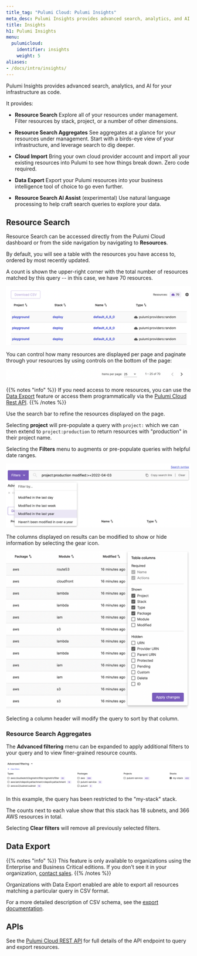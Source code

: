 ```yaml
---
title_tag: "Pulumi Cloud: Pulumi Insights"
meta_desc: Pulumi Insights provides advanced search, analytics, and AI for your infrastructure as code.
title: Insights
h1: Pulumi Insights
menu:
  pulumicloud:
    identifier: insights
    weight: 5
aliases:
- /docs/intro/insights/
---
```


Pulumi Insights provides advanced search, analytics, and AI for your infrastructure as code.

It provides:

- **Resource Search** Explore all of your resources under management.
  Filter resources by stack, project, or a number of other dimensions.

- **Resource Search Aggregates** See aggregates at a glance for your resources under management.
  Start with a birds-eye view of your infrastructure, and leverage search to dig deeper.

- **Cloud Import** Bring your own cloud provider account and import all your existing resources into Pulumi to see how things break down. Zero code required.

- **Data Export** Export your Pulumi resources into your business intelligence tool of choice to go even further.

- **Resource Search AI Assist** (experimental) Use natural language processing to help craft search queries to explore your data.

## Resource Search

Resource Search can be accessed directly from the Pulumi Cloud dashboard or from the side navigation by navigating to **Resources**.

By default, you will see a table with the resources you have access to, ordered by most recently updated.

A count is shown the upper-right corner with the total number of resources matched by this query -- in this case, we have 70 resources.

![Resource Search Table](search-table.png)

You can control how many resources are displayed per page and paginate through your resources by using controls on the bottom of the page:

![Resource Search Pagination](search-pagination.png)

{{% notes "info" %}}
If you need access to more resources, you can use the [Data Export](export) feature or access them programmatically via the [Pulumi Cloud Rest API](/docs/pulumi-cloud/cloud-rest-api#resource-search).
{{% /notes %}}

Use the search bar to refine the resources displayed on the page.

Selecting **project** will pre-populate a query with `project:` which we can then extend to `project:production` to return resources with "production" in their project name.

Selecting the **Filters** menu to augments or pre-populate queries with helpful date ranges.

![Resource Search Filters](search-filters.png)

The columns displayed on results can be modified to show or hide information by selecting the gear icon.

![Resource Search Columns](search-columns.png)

Selecting a column header will modify the query to sort by that column.

### Resource Search Aggregates

The **Advanced filtering** menu can be expanded to apply additional filters to your query and to view finer-grained resource counts.

![Resource Search Advanced Filters](search-advanced.png)

In this example, the query has been restricted to the "my-stack" stack.

The counts next to each value show that this stack has 18 subnets, and 366 AWS resources in total.

Selecting **Clear filters** will remove all previously selected filters.

## Data Export

{{% notes "info" %}}
This feature is only available to organizations using the Enterprise and Business Critical editions.
If you don't see it in your organization, [contact sales](/contact?form=sales).
{{% /notes %}}

Organizations with Data Export enabled are able to export all resources matching a particular query in CSV format.

For a more detailed description of CSV schema, see the [export documentation](export).

## APIs

See the [Pulumi Cloud REST API](/docs/pulumi-cloud/cloud-rest-api#resource-search) for full details of the API endpoint to query and export resources.
